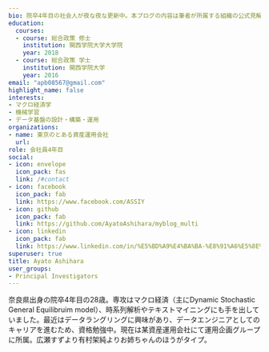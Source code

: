 ```yaml
---
bio: 院卒4年目の社会人が夜な夜な更新中。本ブログの内容は筆者が所属する組織の公式見解とは全く関係ありません。
education:
  courses:
  - course: 総合政策 修士
    institution: 関西学院大学大学院
    year: 2018
  - course: 総合政策 学士
    institution: 関西学院大学
    year: 2016
email: "apb08567@gmail.com"
highlight_name: false
interests:
- マクロ経済学
- 機械学習
- データ基盤の設計・構築・運用
organizations:
- name: 東京のとある資産運用会社
  url: 
role: 会社員4年目
social:
- icon: envelope
  icon_pack: fas
  link: /#contact
- icon: facebook
  icon_pack: fab
  link: https://www.facebook.com/ASSIY
- icon: github
  icon_pack: fab
  link: https://github.com/AyatoAshihara/myblog_multi
- icon: linkedin
  icon_pack: fab
  link: https://www.linkedin.com/in/%E5%BD%A9%E4%BA%BA-%E8%91%A6%E5%8E%9F-9391b7143/
superuser: true
title: Ayato Ashihara
user_groups:
- Principal Investigators
---
```


奈良県出身の院卒4年目の28歳。専攻はマクロ経済（主にDynamic Stochastic General Equilibruim model）、時系列解析やテキストマイニングにも手を出していました。最近はデータラングリングに興味があり、データエンジニアとしてのキャリアを進むため、資格勉強中。現在は某資産運用会社にて運用企画グループに所属。広瀬すずより有村架純よりお姉ちゃんのほうがタイプ。
